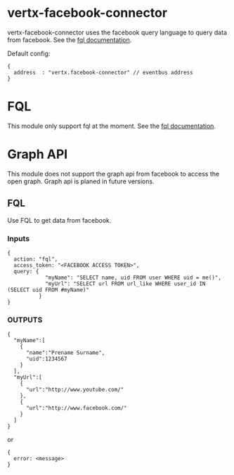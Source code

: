 vertx-facebook-connector
========================
vertx-facebook-connector uses the facebook query language to query data from facebook. See the [fql documentation](https://developers.facebook.com/docs/technical-guides/fql/).


Default config:

    {
      address  : "vertx.facebook-connector" // eventbus address
    }


# FQL

This module only support fql at the moment. See the [fql documentation](https://developers.facebook.com/docs/technical-guides/fql/).


# Graph API

This module does not support the graph api from facebook to access the open graph.
Graph api is planed in future versions.

## FQL

Use FQL to get data from facebook.

### Inputs

    {
      action: "fql",
      access_token: "<FACEBOOK ACCESS TOKEN>",
      query: {
                "myName": "SELECT name, uid FROM user WHERE uid = me()",
                "myUrl": "SELECT url FROM url_like WHERE user_id IN (SELECT uid FROM #myName)"
              }
    }

### OUTPUTS

    {
      "myName":[
        {
          "name":"Prename Surname",
          "uid":1234567
        }
      ],
      "myUrl":[
        {
          "url":"http://www.youtube.com/"
        },
        {
          "url":"http://www.facebook.com/"
        }
      ]
    }

or

    {
      error: <message>
    }

